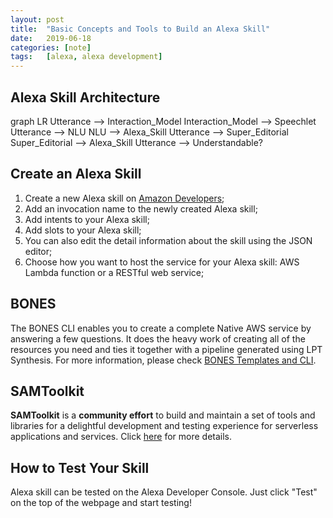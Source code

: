```yaml
---
layout: post
title:  "Basic Concepts and Tools to Build an Alexa Skill"
date:   2019-06-18
categories: [note]
tags:   [alexa, alexa development]
---
```

<script src="https://unpkg.com/mermaid@8.0.0/dist/mermaid.min.js"></script>

## Alexa Skill Architecture

<div class="mermaid">
  graph LR
  Utterance --> Interaction_Model
  Interaction_Model --> Speechlet
  Utterance --> NLU
  NLU --> Alexa_Skill
  Utterance --> Super_Editorial
  Super_Editorial --> Alexa_Skill
  Utterance --> Understandable?
</div>

## Create an Alexa Skill

1. Create a new Alexa skill on [Amazon Developers](https://developer.amazon.com/);
2. Add an invocation name to the newly created Alexa skill;
3. Add intents to your Alexa skill;
4. Add slots to your Alexa skill;
5. You can also edit the detail information about the skill using the JSON editor;
6. Choose how you want to host the service for your Alexa skill: AWS Lambda function or a RESTful web service;

## BONES

The BONES CLI enables you to create a complete Native AWS service by answering a few questions. It does the heavy work of creating all of the resources you need and ties it together with a pipeline generated using LPT Synthesis. For more information, please check [BONES Templates and CLI](https://builderhub.corp.amazon.com/tools/bones/).

## SAMToolkit

**SAMToolkit**  is a  **community effort**  to build and maintain a set of tools and libraries for a delightful development and testing experience for serverless applications and services.
Click [here](https://w.amazon.com/bin/view/SAMToolkit/) for more details.

## How to Test Your Skill

Alexa skill can be tested on the Alexa Developer Console. Just click "Test" on the top of the webpage and start testing!

